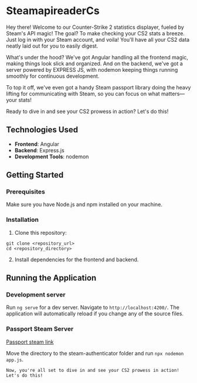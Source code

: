 # SteamapireaderCs

Hey there! Welcome to our Counter-Strike 2 statistics displayer, fueled by Steam's API magic! The goal? To make checking your CS2 stats a breeze. Just log in with your Steam account, and voila! You'll have all your CS2 data neatly laid out for you to easily digest.

What's under the hood? We've got Angular handling all the frontend magic, making things look slick and organized. And on the backend, we've got a server powered by EXPRESS JS, with nodemon keeping things running smoothly for continuous development.

To top it off, we've even got a handy Steam passport library doing the heavy lifting for communicating with Steam, so you can focus on what matters—your stats!

Ready to dive in and see your CS2 prowess in action? Let's do this!

## Technologies Used

- **Frontend**: Angular
- **Backend**: Express.js
- **Development Tools**: nodemon

## Getting Started

### Prerequisites

Make sure you have Node.js and npm installed on your machine.

### Installation

1. Clone this repository:

```
git clone <repository_url>
cd <repository_directory>
```

2. Install dependencies for the frontend and backend.

## Running the Application

### Development server

Run `ng serve` for a dev server. Navigate to `http://localhost:4200/`. The application will automatically reload if you change any of the source files.

### Passport Steam Server

[Passport steam link](https://www.npmjs.com/package/passport-steam)

Move the directory to the steam-authenticator folder and run `npx nodemon app.js`.

`Now, you're all set to dive in and see your CS2 prowess in action! Let's do this!`

